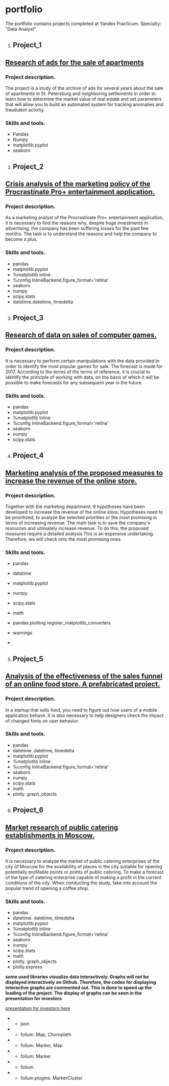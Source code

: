 # portfolio
The portfolio contains projects completed at Yandex Practicum. Specialty: "Data Analyst".


1.	## **Project_1**
## [Research of ads for the sale of apartments](https://github.com/ElenaKrd/portfolio/tree/main/project_1)   
 ### Project description.
The project is a study of the archive of ads for several years about the sale of apartments in St. Petersburg and neighboring settlements in order to learn how to determine the market value of real estate and set parameters that will allow you to build an automated system for tracking anomalies and fraudulent activity.                                                               
### Skills and tools.
-	Pandas
-	Numpy
-	matplotlib.pyplot
-	seaborn


2.	## **Project_2**
## [Crisis analysis of the marketing policy of the Procrastinate Pro+ entertainment application.](https://github.com/ElenaKrd/portfolio/tree/main/project_2)

### Project description.
As a marketing analyst of the Procrastinate Pro+ entertainment application, it is necessary to find the reasons why, despite huge investments in advertising, the company has been suffering losses for the past few months. The task is to understand the reasons and help the company to become a plus.

### Skills and tools.
-	pandas
-	matplotlib.pyplot
-	%matplotlib inline
-	%config InlineBackend.figure_format='retina'
-	seaborn
-	numpy
-	scipy.stats
-	datetime.datetime, timedelta


3.	## **Project_3**
 ## [Research of data on sales of computer games.]( https://github.com/ElenaKrd/portfolio/tree/main/project_3)

### Project description.
It is necessary to perform certain manipulations with the data provided in order to identify the most popular games for sale. The forecast is made for 2017. According to the terms of the terms of reference, it is crucial to identify the principle of working with data, on the basis of which it will be possible to make forecasts for any subsequent year in the future.

### Skills and tools.
-	pandas
-	matplotlib.pyplot
-	%matplotlib inline
-	%config InlineBackend.figure_format='retina'
-	seaborn
-	numpy
-	scipy.stats


4.	## **Project_4**
## [Marketing analysis of the proposed measures to increase the revenue of the online store.]( https://github.com/ElenaKrd/portfolio/tree/main/project_4)

### Project description.
Together with the marketing department, 9 hypotheses have been developed to increase the revenue of the online store. Hypotheses need to be prioritized, to analyze the selected priorities or the most promising in terms of increasing revenue. The main task is to save the company's resources and ultimately increase revenue. To do this, the proposed measures require a detailed analysis.This is an expensive undertaking. Therefore, we will check only the most promising ones.

### Skills and tools.
-	pandas
-	datetime
-	matplotlib.pyplot
-	numpy
-	scipy.stats
-	math
-	pandas.plotting register_matplotlib_converters
-	warnings

-	
5.	## **Project_5**
## [Analysis of the effectiveness of the sales funnel of an online food store. A prefabricated project.]( https://github.com/ElenaKrd/portfolio/tree/main/project_5)

### Project description.
In a startup that sells food, you need to figure out how users of a mobile application behave. It is also necessary to help designers check the impact of changed fonts on user behavior.

### Skills and tools.
-	pandas
-	datetime. datetime, timedelta
-	matplotlib.pyplot
-	%matplotlib inline
-	%config InlineBackend.figure_format='retina'
-	seaborn
-	numpy
-	scipy.stats
-	math
-	plotly. graph_objects


6.	## **Project_6**
## [Market research of public catering establishments in Moscow.]( https://github.com/ElenaKrd/portfolio/tree/main/project_6)

### Project description.
It is necessary to analyze the market of public catering enterprises of the city of Moscow for the availability of places in the city suitable for opening potentially profitable points or points of public catering. To make a forecast of the type of catering enterprise capable of making a profit in the current conditions of the city. When conducting the study, take into account the popular trend of opening a coffee shop.

### Skills and tools.
-	pandas
-	datetime. datetime, timedelta
-	matplotlib.pyplot
-	%matplotlib inline
-	%config InlineBackend.figure_format='retina'
-	seaborn
-	numpy
-	scipy.stats
-	math
-	plotly. graph_objects
-	plotly.express
  
**some used libraries visualize data interactively. Graphs will not be displayed interactively on Github. Therefore, the codes for displaying interactive graphs are commented out. This is done to speed up the loading of the project. The display of graphs can be seen in the presentation for investors**

[presentation for investors here]( https://disk.yandex.ru/i/PwMzJd7WhJZ7xg)
-	-  json
-	- folium .Map, Choropleth
-	-  folium. Marker, Map
-	- folium. Marker
-	-  folium
-	-  folium.plugins. MarkerCluster




